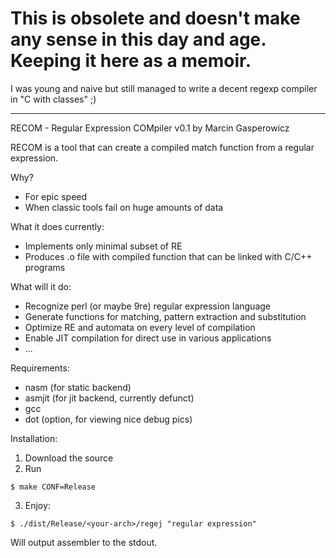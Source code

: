 # This is obsolete and doesn't make any sense in this day and age. Keeping it here as a memoir.

I was young and naive but still managed to write a decent regexp compiler in "C with classes" ;)

---

RECOM - Regular Expression COMpiler v0.1
by Marcin Gasperowicz

RECOM is a tool that can create a compiled match function from a regular expression.

Why?
- For epic speed
- When classic tools fail on huge amounts of data

What it does currently:
- Implements only minimal subset of RE
- Produces .o file with compiled function that can be linked with C/C++ programs

What will it do:
- Recognize perl (or maybe 9re) regular expression language
- Generate functions for matching, pattern extraction and substitution
- Optimize RE and automata on every level of compilation
- Enable JIT compilation for direct use in various applications
- ...

Requirements:
- nasm (for static backend)
- asmjit (for jit backend, currently defunct)
- gcc
- dot (option, for viewing nice debug pics)  


Installation:

1. Download the source
2. Run

```
$ make CONF=Release
```

3. Enjoy:

```
$ ./dist/Release/<your-arch>/regej "regular expression" 
```

Will output assembler to the stdout. 

